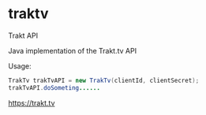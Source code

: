 # traktv
Trakt API

Java implementation of the Trakt.tv API

Usage:
```java
TrakTv trakTvAPI = new TrakTv(clientId, clientSecret);
trakTvAPI.doSometing......
```

https://trakt.tv
